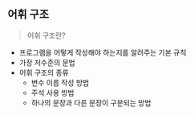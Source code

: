 ## 어휘 구조

> 어휘 구조란?

- 프로그램을 어떻게 작성해야 하는지를 알려주는 기본 규칙
- 가장 저수준의 문법
- 어휘 구조의 종류
  - 변수 이름 작성 방법
  - 주석 사용 방법
  - 하나의 문장과 다른 문장이 구분되는 방법
